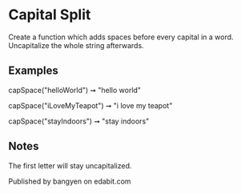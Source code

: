 # Capital Split

Create a function which adds spaces before every capital in a word. Uncapitalize the whole string afterwards.

## Examples

capSpace("helloWorld") ➞ "hello world"

capSpace("iLoveMyTeapot") ➞ "i love my teapot"

capSpace("stayIndoors") ➞ "stay indoors"

## Notes

The first letter will stay uncapitalized.

Published by bangyen on edabit.com
